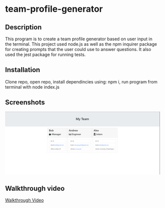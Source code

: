# team-profile-generator

## Description
This program is to create a team profile generator based on user input in the terminal. This project used node.js as well as the npm inquirer package for creating prompts that the user could use to answer questions. It also used the jest package for running tests.

## Installation
Clone repo, open repo, install dependincies using: npm i, run program from terminal with node index.js

## Screenshots
![Generated HTML](./assets/generated-html.PNG)

## Walkthrough video
[Walkthrough Video](https://app.castify.com/view/29e709e8-6315-49a9-861e-442fbb0336d8)